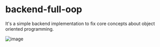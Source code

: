 # backend-full-oop
It's a simple backend implementation to fix core concepts about object oriented programming.

![image](https://github.com/igords-goncalves/backend-full-oop/assets/79734585/80f39e72-d776-4521-8cc5-8bfdd9661860)

